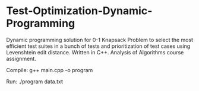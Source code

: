 # Test-Optimization-Dynamic-Programming
Dynamic programming solution for 0-1 Knapsack Problem to select the most efficient test suites in a bunch of tests and prioritization of test cases using Levenshtein edit distance. Written in C++. Analysis of Algorithms course assignment.

Compile: g++ main.cpp -o program 

Run: ./program data.txt
